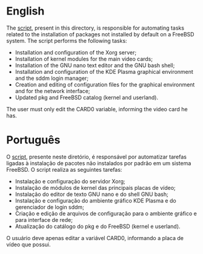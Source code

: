 # English

The [script](config.sh), present in this directory, is responsible for automating tasks related to the installation of packages not installed by default on a FreeBSD system. The script performs the following tasks:

* Installation and configuration of the Xorg server;
* Installation of kernel modules for the main video cards;
* Installation of the GNU nano text editor and the GNU bash shell;
* Installation and configuration of the KDE Plasma graphical environment and the sddm login manager;
* Creation and editing of configuration files for the graphical environment and for the network interface;
* Updated pkg and FreeBSD catalog (kernel and userland).

The user must only edit the CARD0 variable, informing the video card he has.

# Português

O [script](config.sh), presente neste diretório, é responsável por automatizar tarefas ligadas à instalação de pacotes não instalados por padrão em um sistema FreeBSD. O script realiza as seguintes tarefas:

* Instalação e configuração do servidor Xorg;
* Instalação de módulos de kernel das principais placas de vídeo;
* Instalação do editor de texto GNU nano e do shell GNU bash;
* Instalação e configuração do ambiente gráfico KDE Plasma e do gerenciador de login sddm;
* Criação e edição de arquivos de configuração para o ambiente gráfico e para interface de rede;
* Atualização do catálogo do pkg e do FreeBSD (kernel e userland).

O usuário deve apenas editar a variável CARD0, informando a placa de vídeo que possui.